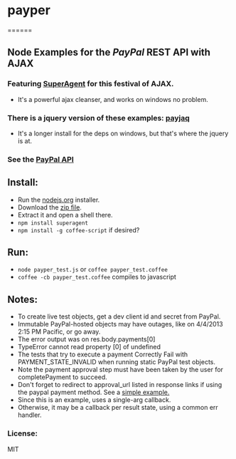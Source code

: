 ###
# payper
======

## Node Examples for the _PayPal_ REST API with AJAX

### Featuring [SuperAgent](https://github.com/visionmedia/superagent) for this festival of AJAX.
- It's a powerful ajax cleanser, and works on windows no problem.

### There is a jquery version of these examples: __[payjaq](https://github.com/apelade/payjaq)__
- It's a longer install for the deps on windows, but that's where the jquery is at.

### See the [PayPal API](https://developer.paypal.com/webapps/developer/docs/api) 


## Install:
- Run the [nodejs.org](http://nodejs.org) installer.
- Download the [zip file](https://github.com/apelade/payper/archive/master.zip).
- Extract it and open a shell there.
- `npm install superagent`
- `npm install -g coffee-script` if desired?


## Run:
- `node payper_test.js` or `coffee payper_test.coffee`
- `coffee -cb payper_test.coffee` compiles to javascript


## Notes:
- To create live test objects, get a dev client id and secret from PayPal.
- Immutable PayPal-hosted objects may have outages, like on 4/4/2013 2:15 PM Pacific, or go away.
 - The error output was on res.body.payments[0]
 - TypeError cannot read property [0] of undefined
- The tests that try to execute a payment Correctly Fail with PAYMENT_STATE_INVALID 
  when running static PayPal test objects.
- Note the payment approval step must have been taken by the user for
  completePayment to succeed.
- Don't forget to redirect to approval_url listed in response links if using
  the paypal payment method. See a [simple example.](https://github.com/apelade/sto/blob/master/route/index.coffee)
- Since this is an example, uses a single-arg callback.
- Otherwise, it may be a callback per result state, using a common err handler.

### License:
MIT 
